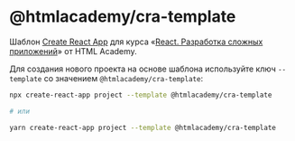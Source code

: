 # @htmlacademy/cra-template

Шаблон [Create React App](https://github.com/facebook/create-react-app) для курса «[React. Разработка сложных приложений](https://htmlacademy.ru/intensive/react)» от HTML Academy.

Для создания нового проекта на основе шаблона используйте ключ `--template` со значением `@htmlacademy/cra-template`:

```sh
npx create-react-app project --template @htmlacademy/cra-template

# или

yarn create-react-app project --template @htmlacademy/cra-template
```
